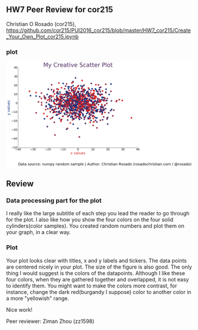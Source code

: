 ## HW7 Peer Review for cor215

Christian O Rosado (cor215),  
https://github.com/cor215/PUI2016_cor215/blob/master/HW7_cor215/Create_Your_Own_Plot_cor215.ipynb

### plot 
![Christian's Creative Scatter Plot](Peer_plot_cor215.png)

## Review
### Data processing part for the plot
I really like the large subtitle of each step you lead the reader to go through for the plot. I also like how you show the four colors on the four solid cylinders(color samples). You created random numbers and plot them on your graph, in a clear way. 

### Plot
Your plot looks clear with titles, x and y labels and tickers. The data points are centered nicely in your plot. The size of the figure is also good. 
The only thing I would suggest is the colors of the datapoints. Although I like these four colors, when they are gathered together and overlapped, it is not easy to identify them. You might want to make the colors more contrast, for instance, change the dark red(burgandy I suppose) color to another color in a more "yellowish" range. 


Nice work! 


Peer reviewer: Ziman Zhou (zz1598)




